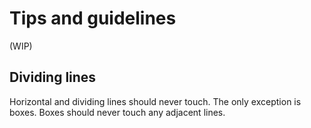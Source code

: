 # Tips and guidelines

(WIP)

## Dividing lines

Horizontal and dividing lines should never touch. The only exception is boxes. Boxes should never
touch any adjacent lines.
